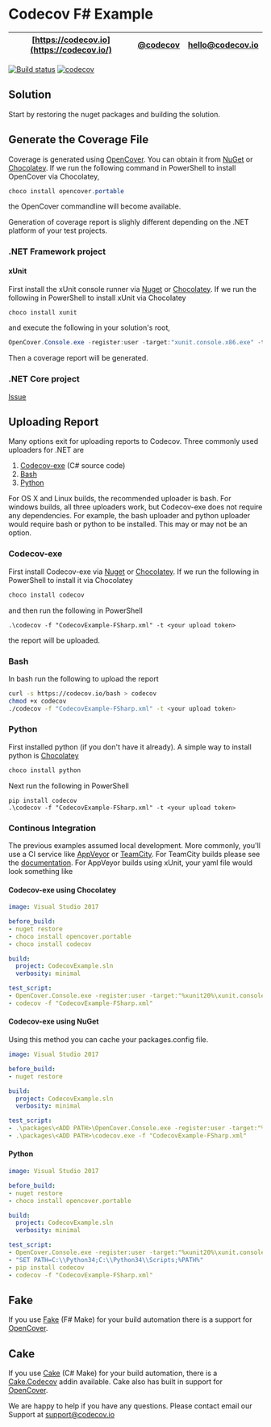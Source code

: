 # Codecov F# Example

| [https://codecov.io](https://codecov.io/) | [@codecov](https://twitter.com/codecov) | [hello@codecov.io](mailto:hello@codecov.io) |
| ----------------------- | ------------- | --------------------- |

[![Build status](https://ci.appveyor.com/api/projects/status/te04aqtjuv4anakr?svg=true)](https://ci.appveyor.com/project/MNie/codecov-fsharp)
[![codecov](https://codecov.io/gh/MNie/codecov-fsharp/branch/master/graph/badge.svg)](https://codecov.io/gh/MNie/codecov-fsharp)

## Solution

Start by restoring the nuget packages and building the solution.

## Generate the Coverage File

Coverage is generated using [OpenCover](https://github.com/OpenCover/opencover). You can obtain it from [NuGet](https://www.nuget.org/packages/opencover) or [Chocolatey](https://chocolatey.org/packages/opencover.portable). If we run the following command in PowerShell to install OpenCover via Chocolatey, 

```powershell
choco install opencover.portable
```

the OpenCover commandline will become available.

Generation of coverage report is slighly different depending on the .NET platform of your test projects.

### .NET Framework project

#### xUnit

First install the xUnit console runner via [Nuget](https://www.nuget.org/packages/xunit.runner.console/2.3.0-beta1-build3642) or [Chocolatey](https://chocolatey.org/packages/XUnit). If we run the following in PowerShell to install xUnit via Chocolatey

```powershell
choco install xunit
```

and execute the following in your solution's root,

```powershell
OpenCover.Console.exe -register:user -target:"xunit.console.x86.exe" -targetargs:".\test\CodecovExample.Tests\bin\Debug\CodecovExample.Tests.dll -noshadow" -filter:"+[CodecovExample.TargetProject*]* -[CodecovExample.Tests*]*" -output:".\CodecovExample-FSharp.xml"
```

Then a coverage report will be generated.

### .NET Core project

[Issue](https://github.com/OpenCover/opencover/issues/787)

## Uploading Report

Many options exit for uploading reports to Codecov. Three commonly used uploaders for .NET are

1. [Codecov-exe](https://github.com/codecov/codecov-exe) (C# source code)
2. [Bash](https://github.com/codecov/codecov-bash)
3. [Python](https://github.com/codecov/codecov-python)

For OS X and Linux builds, the recommended uploader is bash. For windows builds, all three uploaders work, but Codecov-exe does not require any dependencies. For example, the bash uploader and python uploader would require bash or python to be installed. This may or may not be an option.

### Codecov-exe

First install Codecov-exe via [Nuget](https://www.nuget.org/packages/Codecov/) or [Chocolatey](https://chocolatey.org/packages/codecov). If we run the following in PowerShell to install it via Chocolatey

```powershell
choco install codecov
```

and then run the following in PowerShell

```
.\codecov -f "CodecovExample-FSharp.xml" -t <your upload token>
```

the report will be uploaded.

### Bash

In bash run the following to upload the report

```bash
curl -s https://codecov.io/bash > codecov
chmod +x codecov
./codecov -f "CodecovExample-FSharp.xml" -t <your upload token>
```

### Python
 
First installed python (if you don't have it already). A simple way to install python is [Chocolatey](https://chocolatey.org/packages/python)

```powershell
choco install python
```

Next run the following in PowerShell

```
pip install codecov
.\codecov -f "CodecovExample-FSharp.xml" -t <your upload token>
```

### Continous Integration

The previous examples assumed local development. More commonly, you'll use a CI service like [AppVeyor](https://www.appveyor.com/) or [TeamCity](https://www.jetbrains.com/teamcity/). For TeamCity builds please see the [documentation](https://github.com/codecov/codecov-exe#teamcity). For AppVeyor builds using xUnit, your yaml file would look something like

#### Codecov-exe using Chocolatey

```yaml
image: Visual Studio 2017

before_build:
- nuget restore
- choco install opencover.portable
- choco install codecov

build:
  project: CodecovExample.sln
  verbosity: minimal

test_script:
- OpenCover.Console.exe -register:user -target:"%xunit20%\xunit.console.x86.exe" -targetargs:".\test\CodecovExample.Tests\bin\Debug\CodecovExample.Tests.dll -noshadow" -filter:"+[CodecovExample.TargetProject*]* -[CodecovExample.Tests*]*" -output:".\CodecovExample-FSharp.xml"
- codecov -f "CodecovExample-FSharp.xml"
```

#### Codecov-exe using NuGet

Using this method you can cache your packages.config file.

```yaml
image: Visual Studio 2017

before_build:
- nuget restore

build:
  project: CodecovExample.sln
  verbosity: minimal

test_script:
- .\packages\<ADD PATH>\OpenCover.Console.exe -register:user -target:"%xunit20%\xunit.console.x86.exe" -targetargs:".\test\CodecovExample.Tests\bin\Debug\CodecovExample.Tests.dll -noshadow" -filter:"+[CodecovExample.TargetProject*]* -[CodecovExample.Tests*]*" -output:".\CodecovExample-FSharp.xml"
- .\packages\<ADD PATH>\codecov.exe -f "CodecovExample-FSharp.xml"
```

#### Python

```yaml
image: Visual Studio 2017

before_build:
- nuget restore
- choco install opencover.portable

build:
  project: CodecovExample.sln
  verbosity: minimal

test_script:
- OpenCover.Console.exe -register:user -target:"%xunit20%\xunit.console.x86.exe" -targetargs:".\test\CodecovExample.Tests\bin\Debug\CodecovExample.Tests.dll -noshadow" -filter:"+[CodecovExample.TargetProject*]* -[CodecovExample.Tests*]*" -output:".\CodecovExample-FSharp.xml"
- "SET PATH=C:\\Python34;C:\\Python34\\Scripts;%PATH%"
- pip install codecov
- codecov -f "CodecovExample-FSharp.xml"
```

## Fake

If you use [Fake](https://github.com/fsharp/FAKE) (F# Make) for your build automation there is a support for [OpenCover](https://github.com/fsharp/FAKE/tree/master/src/app/Fake.DotNet.Testing.OpenCover).

## Cake

If you use [Cake](http://cakebuild.net/) (C# Make) for your build automation, there is a [Cake.Codecov](http://cakebuild.net/dsl/codecov/) addin available. Cake also has built in support for [OpenCover](http://cakebuild.net/dsl/opencover/).

We are happy to help if you have any questions. Please contact email our Support at [support@codecov.io](mailto:support@codecov.io)
